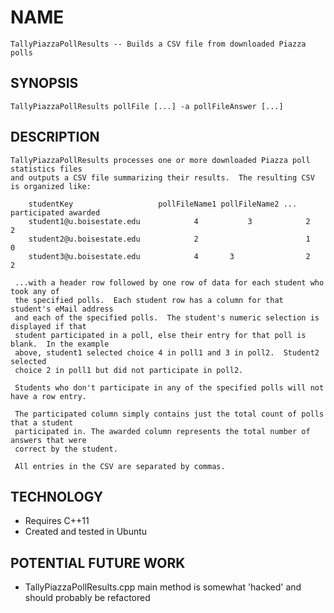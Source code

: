 # NAME
	TallyPiazzaPollResults -- Builds a CSV file from downloaded Piazza polls

## SYNOPSIS
	TallyPiazzaPollResults pollFile [...] -a pollFileAnswer [...]

## DESCRIPTION
	TallyPiazzaPollResults processes one or more downloaded Piazza poll statistics files
	and outputs a CSV file summarizing their results.  The resulting CSV is organized like:

	    studentKey         		   	 pollFileName1 pollFileName2 ... participated awarded
	    student1@u.boisestate.edu		     4	         3		      2         2
	    student2@u.boisestate.edu	   	     2			              1         0
	    student3@u.boisestate.edu		     4		 3	              2	        2

	 ...with a header row followed by one row of data for each student who took any of
	 the specified polls.  Each student row has a column for that student's eMail address
	 and each of the specified polls.  The student's numeric selection is displayed if that
	 student participated in a poll, else their entry for that poll is blank.  In the example
	 above, student1 selected choice 4 in poll1 and 3 in poll2.  Student2 selected
	 choice 2 in poll1 but did not participate in poll2.
	 
	 Students who don't participate in any of the specified polls will not have a row entry.

	 The participated column simply contains just the total count of polls that a student
	 participated in. The awarded column represents the total number of answers that were
	 correct by the student.

	 All entries in the CSV are separated by commas.

## TECHNOLOGY
* Requires C++11
* Created and tested in Ubuntu

## POTENTIAL FUTURE WORK
* TallyPiazzaPollResults.cpp main method is somewhat 'hacked' and should probably be refactored
